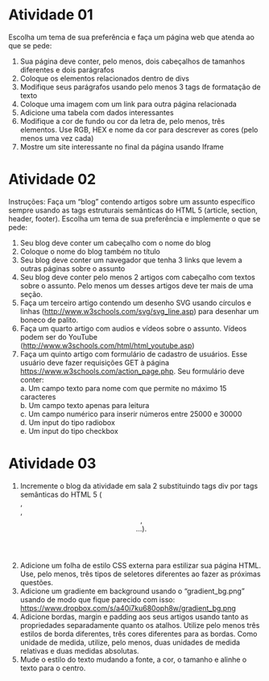 # Atividade 01
Escolha um tema de sua preferência e faça um página web que atenda ao que se pede:

1. Sua página deve conter, pelo menos, dois cabeçalhos de tamanhos diferentes e dois parágrafos
2. Coloque os elementos relacionados dentro de divs
3. Modifique seus parágrafos usando pelo menos 3 tags de formatação de texto 
4. Coloque uma imagem com um link para outra página relacionada
5. Adicione uma tabela com dados interessantes
6. Modifique a cor de fundo ou cor da letra de, pelo menos, três elementos. Use RGB, HEX e nome da cor para descrever as cores (pelo menos uma vez cada)
7. Mostre um site interessante no final da página usando Iframe


# Atividade 02
Instruções: Faça um “blog” contendo artigos sobre um assunto específico sempre usando as tags estruturais semânticas do HTML 5 (article, section, header, footer). Escolha um tema de sua preferência e implemente o que se pede:

1. Seu blog deve conter um cabeçalho com o nome do blog
2. Coloque o nome do blog também no título
3. Seu blog deve conter um navegador que tenha 3 links que levem a outras páginas sobre o assunto
4. Seu blog deve conter pelo menos 2 artigos com cabeçalho com textos sobre o assunto. Pelo menos um desses artigos deve ter mais de uma seção.
5. Faça um terceiro artigo contendo um desenho SVG usando círculos e linhas (http://www.w3schools.com/svg/svg_line.asp) para desenhar um boneco de palito.
6. Faça um quarto artigo com audios e vídeos sobre o assunto. Vídeos podem ser do YouTube (http://www.w3schools.com/html/html_youtube.asp)
7. Faça um quinto artigo com formulário de cadastro de usuários. Esse usuário deve fazer requisições GET à página https://www.w3schools.com/action_page.php. Seu formulário deve conter: <br>
  a. Um campo texto para nome com que permite no máximo 15 caracteres <br>
  b. Um campo texto apenas para leitura <br>
  c. Um campo numérico para inserir números entre 25000 e 30000 <br>
  d. Um input do tipo radiobox <br>
  e. Um input do tipo checkbox <br>
 
# Atividade 03
1. Incremente o blog da atividade em sala 2 substituindo tags div por tags semânticas do HTML 5 (<article>, <section>, <header>, <footer> ...).
2. Adicione um folha de estilo CSS externa para estilizar sua página HTML. Use, pelo menos, três tipos de seletores diferentes ao fazer as próximas questões.
3. Adicione um gradiente em background usando o “gradient_bg.png” usando de modo que fique parecido com isso:
https://www.dropbox.com/s/a40i7ku680oph8w/gradient_bg.png
4. Adicione bordas, margin e padding aos seus artigos usando tanto as propriedades separadamente quanto os atalhos. Utilize pelo menos três estilos de borda diferentes, três cores diferentes para as bordas. Como unidade de medida, utilize, pelo menos, duas unidades de medida relativas e duas medidas absolutas.
5. Mude o estilo do texto mudando a fonte, a cor, o tamanho e alinhe o texto para o centro. 


